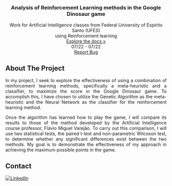 <h3 align="center"> Analysis of Reinforcement Learning methods in the Google Dinosaur game </h3>

  <p align="center">
    Work for Artificial Intelligence classes from Federal University of Espirito Santo (UFES)
    <br />
    using Reinforcement learning
    <br />
    <a href="https://github.com/danieldealmeidaduque/ufes-ai-reinforcementlearning"<strong>Explore the docs »</strong></a>
    <br />
    07/22 - 07/22
    <br />
    <a href="https://github.com/danieldealmeidaduque/ufes-ai-reinforcementlearning">Report Bug</a>
  </p>
</div>

<!-- ABOUT THE PROJECT -->
## About The Project

<p align="justify">
  In my project, I seek to explore the effectiveness of using a combination of reinforcement learning methods, specifically a meta-heuristic and a classifier, to maximize the score in the Google Dinosaur game. To accomplish this, I have chosen to utilize the Genetic Algorithm as the meta-heuristic and the Neural Network as the classifier for the reinforcement learning method.
</p>

<p align="justify">
  Once the algorithm has learned how to play the game, I will compare its results to those of the method developed by the Artificial Intelligence course professor, Flávio Miguel Varejão. To carry out this comparison, I will use two statistical tests, the paired t-test and non-parametric Wilcoxon test, to determine whether any significant differences exist between the two methods. My goal is to demonstrate the effectiveness of my approach in achieving the maximum possible points in the game.
</p>

<!-- CONTACT -->
## Contact

<div align="left">

  <a href="">[![LinkedIn][linkedin-shield]][linkedin-url]</a>

</div>

<!-- MARKDOWN LINKS & IMAGES -->
[linkedin-shield]: https://img.shields.io/badge/-LinkedIn-black.svg?style=for-the-badge&logo=linkedin&colorB=555
[linkedin-url]: https://www.linkedin.com/in/danieldealmeidaduque/
